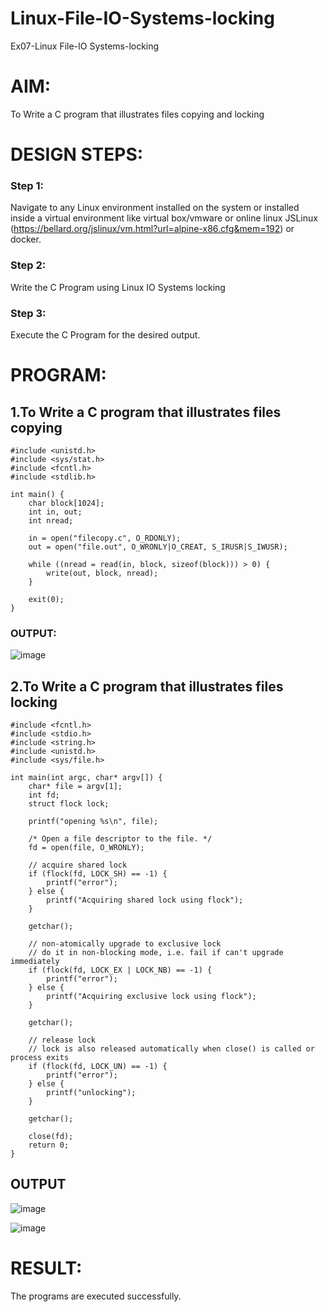 # Linux-File-IO-Systems-locking
Ex07-Linux File-IO Systems-locking
# AIM:
To Write a C program that illustrates files copying and locking

# DESIGN STEPS:

### Step 1:

Navigate to any Linux environment installed on the system or installed inside a virtual environment like virtual box/vmware or online linux JSLinux (https://bellard.org/jslinux/vm.html?url=alpine-x86.cfg&mem=192) or docker.

### Step 2:

Write the C Program using Linux IO Systems locking

### Step 3:

Execute the C Program for the desired output. 

# PROGRAM:

## 1.To Write a C program that illustrates files copying 
```
#include <unistd.h>
#include <sys/stat.h>
#include <fcntl.h>
#include <stdlib.h>

int main() {
    char block[1024];
    int in, out;
    int nread;

    in = open("filecopy.c", O_RDONLY);
    out = open("file.out", O_WRONLY|O_CREAT, S_IRUSR|S_IWUSR);

    while ((nread = read(in, block, sizeof(block))) > 0) {
        write(out, block, nread);
    }

    exit(0);
}
```

### OUTPUT:
![image](https://github.com/bharathganeshsivasankaran/Linux-File-IO-Systems-locking/assets/119478098/3c75c01e-84bc-4c79-8da3-ab28cedb6913)



## 2.To Write a C program that illustrates files locking
```
#include <fcntl.h>
#include <stdio.h>
#include <string.h>
#include <unistd.h>
#include <sys/file.h>

int main(int argc, char* argv[]) {
    char* file = argv[1];
    int fd;
    struct flock lock;

    printf("opening %s\n", file);

    /* Open a file descriptor to the file. */
    fd = open(file, O_WRONLY);

    // acquire shared lock
    if (flock(fd, LOCK_SH) == -1) {
        printf("error");
    } else {
        printf("Acquiring shared lock using flock");
    }

    getchar();

    // non-atomically upgrade to exclusive lock
    // do it in non-blocking mode, i.e. fail if can't upgrade immediately
    if (flock(fd, LOCK_EX | LOCK_NB) == -1) {
        printf("error");
    } else {
        printf("Acquiring exclusive lock using flock");
    }

    getchar();

    // release lock
    // lock is also released automatically when close() is called or process exits
    if (flock(fd, LOCK_UN) == -1) {
        printf("error");
    } else {
        printf("unlocking");
    }

    getchar();

    close(fd);
    return 0;
}

```

## OUTPUT
![image](https://github.com/bharathganeshsivasankaran/Linux-File-IO-Systems-locking/assets/119478098/0f2006cd-bddf-4836-93af-5fc11db84a62)

![image](https://github.com/bharathganeshsivasankaran/Linux-File-IO-Systems-locking/assets/119478098/233a0914-4a05-4bf9-ba8b-4132b3388d3c)




# RESULT:
The programs are executed successfully.
